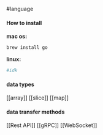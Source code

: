#language 

#### **How to install**
**mac os:**
```zsh
brew install go
```

**linux:**
```zsh
#idk
```
#### **data types**
[[array]]
[[slice]]
[[map]]


#### **data transfer methods**
[[Rest API]]
[[gRPC]]
[[WebSocket]]



